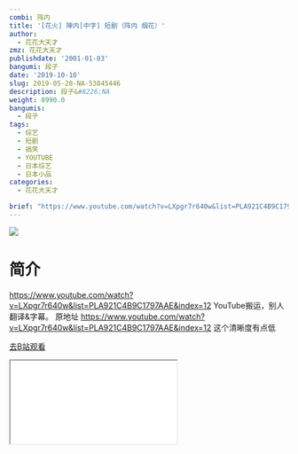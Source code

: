 ```yaml
---
combi: 阵内
title: '[花火] 陣内[中字] 短剧（阵内 烟花）'
author:
  - 花花大天才
zmz: 花花大天才
publishdate: '2001-01-03'
bangumi: 段子
date: '2019-10-10'
slug: 2019-05-28-NA-53845446
description: 段子&#8226;NA
weight: 8990.0
bangumis:
  - 段子
tags:
  - 综艺
  - 短剧
  - 搞笑
  - YOUTUBE
  - 日本综艺
  - 日本小品
categories:
  - 花花大天才

brief: "https://www.youtube.com/watch?v=LXpgr7r640w&list=PLA921C4B9C1797AAE&index=12 YouTube搬运，别人翻译&字幕。 原地址 https://www.youtube.com/watch?v=LXpgr7r640w&list=PLA921C4B9C1797AAE&index=12 这个清晰度有点低"
---
```

![](https://raw.githubusercontent.com/tcgriffith/owaraisite/master/static/tmpimg/229a1c0330015fc00765c7909569a4fd5c8ec45b.jpg.480.jpg)
# 简介  
https://www.youtube.com/watch?v=LXpgr7r640w&list=PLA921C4B9C1797AAE&index=12
YouTube搬运，别人翻译&字幕。
原地址 https://www.youtube.com/watch?v=LXpgr7r640w&list=PLA921C4B9C1797AAE&index=12
这个清晰度有点低  

[去B站观看](https://www.bilibili.com/video/av53845446/)
<div class ="resp-container"><iframe class="testiframe" src="//player.bilibili.com/player.html?aid=53845446"", scrolling="no", allowfullscreen="true" > </iframe></div> 
